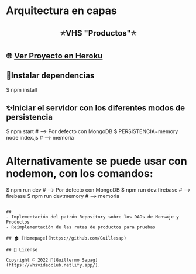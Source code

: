 # Arquitectura en capas

<h2 align="center">⭐️VHS "Productos"⭐️</h2>

## 🌐 [Ver Proyecto en Heroku](https://guillesapag.herokuapp.com/login)

## 🤝Instalar dependencias
$ npm install

## ✨Iniciar el servidor con los diferentes modos de persistencia

$ npm start # --> Por defecto con MongoDB
$ PERSISTENCIA=memory node index.js # --> memoria


# Alternativamente se puede usar con nodemon, con los comandos:
$ npm run dev # --> Por defecto con MongoDB
$ npm run dev:firebase # --> firebase
$ npm run dev:memory # --> memoria
```

## 
- Implementación del patrón Repository sobre los DAOs de Mensaje y Productos
- Reimplementación de las rutas de productos para pruebas

## 🏠 [Homepage](https://github.com/Guillesap)

## 📝 License

Copyright © 2022 👤[Guillermo Sapag](https://vhsvideoclub.netlify.app/).


